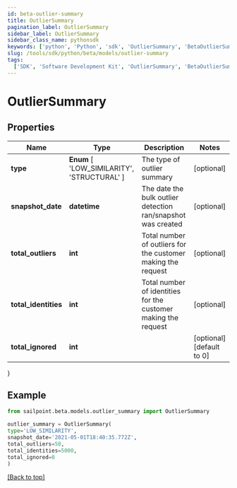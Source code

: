 ```yaml
---
id: beta-outlier-summary
title: OutlierSummary
pagination_label: OutlierSummary
sidebar_label: OutlierSummary
sidebar_class_name: pythonsdk
keywords: ['python', 'Python', 'sdk', 'OutlierSummary', 'BetaOutlierSummary']
slug: /tools/sdk/python/beta/models/outlier-summary
tags:
  ['SDK', 'Software Development Kit', 'OutlierSummary', 'BetaOutlierSummary']
---
```


# OutlierSummary

## Properties

| Name | Type | Description | Notes |
| --- | --- | --- | --- |
| **type** | **Enum** [ 'LOW_SIMILARITY', 'STRUCTURAL' ] | The type of outlier summary | [optional] |
| **snapshot_date** | **datetime** | The date the bulk outlier detection ran/snapshot was created | [optional] |
| **total_outliers** | **int** | Total number of outliers for the customer making the request | [optional] |
| **total_identities** | **int** | Total number of identities for the customer making the request | [optional] |
| **total_ignored** | **int** |  | [optional] [default to 0] |

}

## Example

```python
from sailpoint.beta.models.outlier_summary import OutlierSummary

outlier_summary = OutlierSummary(
type='LOW_SIMILARITY',
snapshot_date='2021-05-01T18:40:35.772Z',
total_outliers=50,
total_identities=5000,
total_ignored=0
)

```

[[Back to top]](#)
